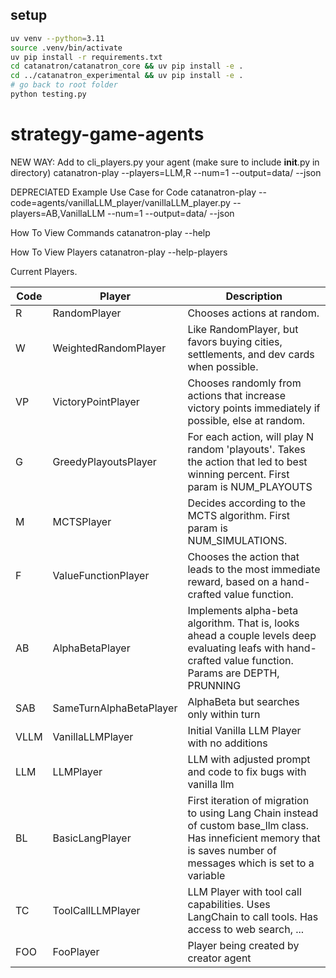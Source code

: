 ## setup

```bash
uv venv --python=3.11
source .venv/bin/activate
uv pip install -r requirements.txt
cd catanatron/catanatron_core && uv pip install -e .
cd ../catanatron_experimental && uv pip install -e .
# go back to root folder
python testing.py
```

# strategy-game-agents

NEW WAY: Add to cli_players.py your agent (make sure to include **init**.py in directory)
catanatron-play --players=LLM,R --num=1 --output=data/ --json

DEPRECIATED Example Use Case for Code
catanatron-play --code=agents/vanillaLLM_player/vanillaLLM_player.py --players=AB,VanillaLLM --num=1 --output=data/ --json

How To View Commands
catanatron-play --help

How To View Players
catanatron-play --help-players

Current Players.

| Code | Player                  | Description                                                                                                                                                           |
| ---- | ----------------------- | --------------------------------------------------------------------------------------------------------------------------------------------------------------------- |
| R    | RandomPlayer            | Chooses actions at random.                                                                                                                                            |
| W    | WeightedRandomPlayer    | Like RandomPlayer, but favors buying cities, settlements, and dev cards when possible.                                                                                |
| VP   | VictoryPointPlayer      | Chooses randomly from actions that increase victory points immediately if possible, else at random.                                                                   |
| G    | GreedyPlayoutsPlayer    | For each action, will play N random 'playouts'. Takes the action that led to best winning percent. First param is NUM_PLAYOUTS                                        |
| M    | MCTSPlayer              | Decides according to the MCTS algorithm. First param is NUM_SIMULATIONS.                                                                                              |
| F    | ValueFunctionPlayer     | Chooses the action that leads to the most immediate reward, based on a hand-crafted value function.                                                                   |
| AB   | AlphaBetaPlayer         | Implements alpha-beta algorithm. That is, looks ahead a couple levels deep evaluating leafs with hand-crafted value function. Params are DEPTH, PRUNNING              |
| SAB  | SameTurnAlphaBetaPlayer | AlphaBeta but searches only within turn                                                                                                                               |
| VLLM | VanillaLLMPlayer        | Initial Vanilla LLM Player with no additions                                                                                                                          |
| LLM  | LLMPlayer               | LLM with adjusted prompt and code to fix bugs with vanilla llm                                                                                                        |
| BL   | BasicLangPlayer         | First iteration of migration to using Lang Chain instead of custom base_llm class. Has inneficient memory that is saves number of messages which is set to a variable |
| TC   | ToolCallLLMPlayer       | LLM Player with tool call capabilities. Uses LangChain to call tools. Has access to web search, ...                                                                   |
| FOO  | FooPlayer               | Player being created by creator agent                                                                                                                                 |

